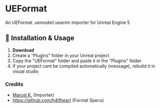 # UEFormat

An UEFormat .uemodel/.ueanim importer for Unreal Engine 5

## 🔧 Installation & Usage
1. **Download**
2. Create a "Plugins" folder in your Unreal project
3. Copy the "UEFormat" folder and paste it in the "Plugins" folder
4. If your project cant be compiled automatically (message), rebuild it in visual studio

### Credits
- [Marcel K.](https://marcelk.dev) (Importer)
- https://github.com/h4lfheart (Format Specs)